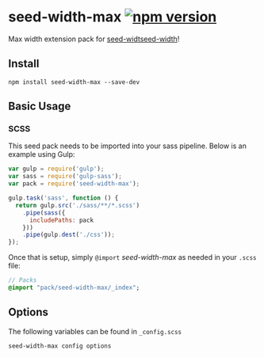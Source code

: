 # seed-width-max [![npm version](https://badge.fury.io/js/seed-color-scheme.svg)](https://badge.fury.io/js/seed-color-scheme)

Max width extension pack for [seed-widtseed-width](https://github.com/helpscout/seed-width)!

## Install
```
npm install seed-width-max --save-dev
```


## Basic Usage

### SCSS
This seed pack needs to be imported into your sass pipeline. Below is an example using Gulp:


```javascript
var gulp = require('gulp');
var sass = require('gulp-sass');
var pack = require('seed-width-max');

gulp.task('sass', function () {
  return gulp.src('./sass/**/*.scss')
    .pipe(sass({
      includePaths: pack
    }))
    .pipe(gulp.dest('./css'));
});
```

Once that is setup, simply `@import` *seed-width-max* as needed in your `.scss` file:

```sass
// Packs
@import "pack/seed-width-max/_index";
```

## Options

The following variables can be found in `_config.scss`

```sass
seed-width-max config options
```
